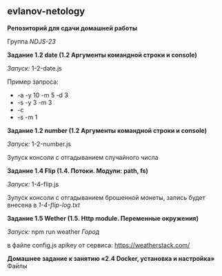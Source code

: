 ## evlanov-netology

**Репозиторий для сдачи домашней работы**

Группа *NDJS-23*

**Задание 1.2 date (1.2 Аргументы командной строки и console)**

*Запуск:* 1-2-date.js

Пример запроса: 
 - -a -y 10 -m 5 -d 3
 - -s -y 3 -m 3
 - -c
 - -s -m 1

**Задание 1.2 number (1.2 Аргументы командной строки и console)**

*Запуск:* 1-2-number.js

Зупуск консоли с отгадыванием случайного числа

**Задание 1.4 Flip (1.4. Потоки. Модули: path, fs)**

*Запуск:* 1-4-flip.js

Зупуск консоли с отгадыванием брошенной монеты, запись будет внесена в *1-4-flip-log.txt*

**Задание 1.5 Wether (1.5. Http module. Переменные окружения)**

*Запуск:* npm run weather *Город*

в файле config.js apikey от сервиса: https://weatherstack.com/

**Домашнее задание к занятию «2.4 Docker, установка и настройка»**
Файлы 